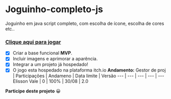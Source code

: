 # Joguinho-completo-js
 Joguinho em java script completo, com escolha de ícone, escolha de cores etc..
 ### [Clique aqui para jogar](https://elissonlimavale.github.io/Joguinho-completo-js/index.html)
- [x] Criar a base funcional **MVP**.
- [x] Incluir imagens e aprimorar a aparência.
- [x] Integrar a um projeto já hospedado!
- [x] O jogo esta hospedado na plataforma itch.io
**Andamento:**
Gestor de proj | Participações | Andameno | Data limite | Versão
--- | --- | --- | --- | --- 
Elisson Vale | 0 | 100% | 30/08 | 2.0

**Participe deste projeto** :grinning:
